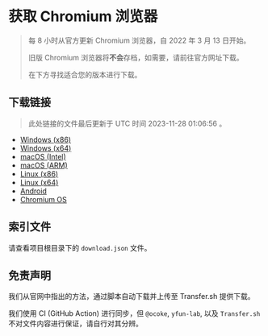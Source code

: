 # 获取 Chromium 浏览器

> 每 8 小时从官方更新 Chromium 浏览器，自 2022 年 3 月 13 日开始。
> 
> 旧版 Chromium 浏览器将**不会**存档，如需要，请前往官方网址下载。
>
> 在下方寻找适合您的版本进行下载。

## 下载链接

> 此处链接的文件最后更新于 UTC 时间 2023-11-28 01:06:56
。

- [Windows (x86)](https://transfer.sh/MGLABqsFHW/Win.zip)
- [Windows (x64)](https://transfer.sh/JJzPXD5oV5/Win_x64.zip)
- [macOS (Intel)](https://transfer.sh/j77yWMWN2q/Mac.zip)
- [macOS (ARM)](https://transfer.sh/qR2g8yId3i/Mac_Arm.zip)
- [Linux (x86)](https://transfer.sh/z3nB94SNVl/Linux.zip)
- [Linux (x64)](https://transfer.sh/BWKvJjteoN/Linux_x64.zip)
- [Android](https://transfer.sh/Nq2ojddPKL/Android.zip)
- [Chromium OS](https://transfer.sh/3Fl1UEbTfp/Linux_ChromiumOS_Full.zip)

## 索引文件

请查看项目根目录下的 `download.json` 文件。

## 免责声明

我们从官网中指出的方法，通过脚本自动下载并上传至 Transfer.sh 提供下载。

我们使用 CI (GitHub Action) 进行同步，但 `@ocoke`, `yfun-lab`, 以及 `Transfer.sh` 不对文件内容进行保证，请自行对其分辨。
